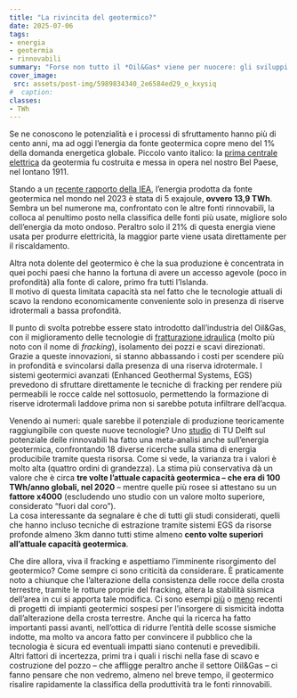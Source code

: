 ```yaml
---
title: "La rivincita del geotermico?"
date: 2025-07-06
tags:
- energia
- geotermia
- rinnovabili
summary: "Forse non tutto il *Oil&Gas* viene per nuocere: gli sviluppi degli ultimi anni nel settore del fracking per massimizzare l’efficienza (leggi *i profitti*), possono migliorare le performance di una fonte energetica più sostenibile: l’energia geotermica."
cover_image:
 src: assets/post-img/5989834340_2e6584ed29_o_kxysiq
#  caption: 
classes:
- TWh
---
```


Se ne conoscono le potenzialità e i processi di sfruttamento hanno più di cento anni, ma ad oggi l’energia da fonte geotermica copre meno del 1% della domanda energetica globale. Piccolo vanto italico: la [prima centrale elettrica](https://en.wikipedia.org/wiki/Geothermal_power#History_and_development) da geotermia fu costruita e messa in opera nel nostro Bel Paese, nel lontano 1911\.

Stando a un [recente rapporto della IEA](https://iea.blob.core.windows.net/assets/cbe6ad3a-eb3e-463f-8b2a-5d1fa4ce39bf/TheFutureofGeothermal.pdf), l’energia prodotta da fonte geotermica nel mondo nel 2023 è stata di 5 exajoule, **ovvero 13,9 TWh**. Sembra un bel numerone ma, confrontato con le altre fonti rinnovabili, la colloca al penultimo posto nella classifica delle fonti più usate, migliore solo dell’energia da moto ondoso. Peraltro solo il 21% di questa energia viene usata per produrre elettricità, la maggior parte viene usata direttamente per il riscaldamento.

Altra nota dolente del geotermico è che la sua produzione è concentrata in quei pochi paesi che hanno la fortuna di avere un accesso agevole (poco in profondità) alla fonte di calore, primo fra tutti l’Islanda.  
Il motivo di questa limitata capacità sta nel fatto che le tecnologie attuali di scavo la rendono economicamente conveniente solo in presenza di riserve idrotermali a bassa profondità.

Il punto di svolta potrebbe essere stato introdotto dall’industria del Oil\&Gas, con il miglioramento delle tecnologie di [fratturazione idraulica](https://it.wikipedia.org/w/index.php?title=Fratturazione_idraulica) (molto più noto con il nome di *fracking*), isolamento dei pozzi e scavi direzionati.  
Grazie a queste innovazioni, si stanno abbassando i costi per scendere più in profondità e svincolarsi dalla presenza di una riserva idrotermale. I sistemi geotermici avanzati (Enhanced Geothermal Systems, EGS) prevedono di sfruttare direttamente le tecniche di fracking per rendere più permeabili le rocce calde nel sottosuolo, permettendo la formazione di riserve idrotermali laddove prima non si sarebbe potuta infiltrare dell’acqua.

Venendo ai numeri: quale sarebbe il potenziale di produzione teoricamente raggiungibile con queste nuove tecnologie? Uno [studio](https://pure.tudelft.nl/ws/portalfiles/portal/170879514/angliviel_de_la_beaumelle_et_al_2023_the_global_technical_economic_and_feasible_potential_of_renewable_electricity.pdf) di TU Delft sul potenziale delle rinnovabili ha fatto una meta-analisi anche sull’energia geotermica, confrontando 18 diverse ricerche sulla stima di energia producibile tramite questa risorsa. Come si vede, la varianza tra i valori è molto alta (quattro ordini di grandezza). La stima più conservativa dà un valore che è circa **tre volte l’attuale capacità geotermica – che era di 100 TWh/anno globali, nel 2020** – mentre quelle più rosee si attestano su un **fattore x4000** (escludendo uno studio con un valore molto superiore, considerato “fuori dal coro”).  
La cosa interessante da segnalare è che di tutti gli studi considerati, quelli che hanno incluso tecniche di estrazione tramite sistemi EGS da risorse profonde almeno 3km danno tutti stime almeno **cento volte superiori all’attuale capacità geotermica**.

Che dire allora, viva il fracking e aspettiamo l’imminente risorgimento del geotermico? Come sempre ci sono criticità da considerare. È praticamente noto a chiunque che l’alterazione della consistenza delle rocce della crosta terrestre, tramite le rotture proprie del fracking, altera la stabilità sismica dell’area in cui si apporta tale modifica. Ci sono esempi [più](https://en.wikipedia.org/wiki/2017_Pohang_earthquake) o [meno](https://en.wikipedia.org/wiki/Induced_seismicity_in_Basel) recenti di progetti di impianti geotermici sospesi per l’insorgere di sismicità indotta dall’alterazione della crosta terrestre. Anche qui la ricerca ha fatto importanti passi avanti, nell’ottica di ridurre l’entità delle scosse sismiche indotte, ma molto va ancora fatto per convincere il pubblico che la tecnologia è sicura ed eventuali impatti siano contenuti e prevedibili.   
Altri fattori di incertezza, primi tra i quali i rischi nella fase di scavo e costruzione del pozzo – che affligge peraltro anche il settore Oil\&Gas – ci fanno pensare che non vedremo, almeno nel breve tempo, il geotermico risalire rapidamente la classifica della produttività tra le fonti rinnovabili.
    